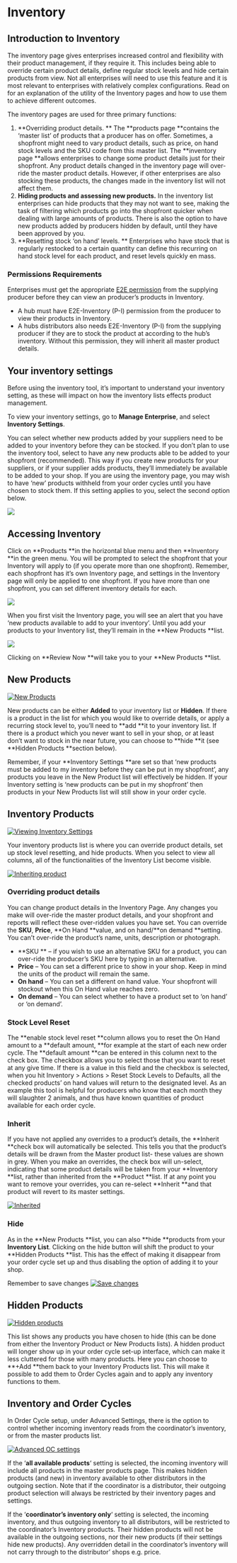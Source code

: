 # Inventory

## Introduction to Inventory

The inventory page gives enterprises increased control and flexibility with their product management, if they require it. This includes being able to override certain product details, define regular stock levels and hide certain products from view. Not all enterprises will need to use this feature and it is most relevant to enterprises with relatively complex configurations. Read on for an explanation of the utility of the Inventory pages and how to use them to achieve different outcomes.

The inventory pages are used for three primary functions:

1. **Overriding product details. **
   The **products page **contains the ‘master list’ of products that a producer has on offer. Sometimes, a shopfront might need to vary product details, such as price, on hand stock levels and the SKU code from this master list. The **inventory page **allows enterprises to change some product details just for their shopfront.  Any product details changed in the inventory page will over-ride the master product details. However, if other enterprises are also stocking these products, the changes made in the inventory list will not affect them.
2. **Hiding products and assessing new products.**
    In the inventory list enterprises can hide products that they may not want to see, making the task of filtering which products go into the shopfront quicker when dealing with large amounts of products. There is also the option to have new products added by producers hidden by default, until they have been approved by you.
3. **Resetting stock ‘on hand’ levels. **
   Enterprises who have stock that is regularly  restocked to a certain quantity can define this recurring on hand stock level for each product, and reset levels quickly en mass.

### Permissions Requirements

Enterprises must get the appropriate [E2E permission](/enterprise-to-enterprise-permissions-e2es.md) from the supplying producer before they can view an producer’s products in Inventory.

* A hub must have E2E-Inventory \(P-I\) permission from the producer to view their products in Inventory.
* A hubs distributors also needs E2E-Inventory \(P-I\) from the supplying producer if they are to stock the product at according to the hub’s inventory. Without this permission, they will inherit all master product details.

## Your inventory settings

Before using the inventory tool, it’s important to understand your inventory setting, as these will impact on how the inventory lists effects product management.

To view your inventory settings, go to **Manage Enterprise**, and select **Inventory Settings**.

You can select whether new products added by your suppliers need to be added to your inventory before they can be stocked. If you don’t plan to use the inventory tool, select to have any new products able to be added to your shopfront \(recommended\). This way if you create new products for your suppliers, or if your supplier adds products, they’ll immediately be available to be added to your shop. If you are using the inventory page, you may wish to have ‘new’ products withheld from your order cycles until you have chosen to stock them. If this setting applies to you, select the second option below.

![](/assets/49-Inventory-1-Inventory-Settings_old.png)

## Accessing Inventory

Click on **Products **in the horizontal blue menu and then **Inventory **in the green menu. You will be prompted to select the shopfront that your Inventory will apply to \(if you operate more than one shopfront\). Remember, each shopfront has it’s own Inventory page, and settings in the Inventory page will only be applied to one shopfront. If you have more than one shopfront, you can set different inventory details for each.

![](/assets/49-Inventory-2-Accessing-Inventory-1_old.png)

When you first visit the Inventory page, you will see an alert that you have ‘new products available to add to your inventory’. Until you add your products to your Inventory list, they’ll remain in the **New Products **list.

[](https://openfoodnetwork.org/wp-content/uploads/2015/06/New-products-alert.png)![](/assets/49-Inventory-3-New-products-alert_old.png)

Clicking on **Review Now **will take you to your **New Products **list.

## New Products

[![](https://openfoodnetwork.org/wp-content/uploads/2015/06/New-Products.png "New Products")](https://openfoodnetwork.org/wp-content/uploads/2015/06/New-Products.png)

New products can be either **Added** to your inventory list or **Hidden**. If there is a product in the list for which you would like to override details, or apply a recurring stock level to, you’ll need to **add **it to your inventory list. If there is a product which you never want to sell in your shop, or at least don’t want to stock in the near future, you can choose to **hide **it \(see **Hidden Products **section below\).

Remember, if your **Inventory Settings **are set so that ‘new products must be added to my inventory before they can be put in my shopfront’, any products you leave in the New Product list will effectively be hidden. If your Inventory setting is ‘new products can be put in my shopfront’ then products in your New Products list will still show in your order cycle.

## Inventory Products

[![](https://openfoodnetwork.org/wp-content/uploads/2015/06/Viewing-Inventory-Settings.png "Viewing Inventory Settings")](https://openfoodnetwork.org/wp-content/uploads/2015/06/Viewing-Inventory-Settings.png)

Your inventory products list is where you can override product details, set up stock level resetting, and hide products. When you select to view all columns, all of the functionalities of the Inventory List become visible.

[![](https://openfoodnetwork.org/wp-content/uploads/2015/06/Columns-1.png "Inheriting product")](https://openfoodnetwork.org/wp-content/uploads/2015/06/Columns-1.png)

### Overriding product details

You can change product details in the Inventory Page. Any changes you make will over-ride the master product details, and your shopfront and reports will reflect these over-ridden values you have set. You can override the **SKU**, **Price**, **On Hand **value, and on hand/**on demand **setting. You can’t over-ride the product’s name, units, description or photograph.

* **SKU **
  – if you wish to use an alternative SKU for a product, you can over-ride the producer’s SKU here by typing in an alternative.
* **Price**
  – You can set a different price to show in your shop. Keep in mind the units of the product will remain the same.
* **On hand**
  – You can set a different on hand value. Your shopfront will stockout when this On Hand value reaches zero.
* **On demand**
  – You can select whether to have a product set to ‘on hand’ or ‘on demand’.

### Stock Level Reset

The **enable stock level reset **column allows you to reset the On Hand amount to a **default amount, **for example at the start of each new order cycle. The **default amount **can be entered in this column next to the check box. The checkbox allows you to select those that you want to reset at any give time. If there is a value in this field and the checkbox is selected, when you hit Inventory &gt; Actions &gt; Reset Stock Levels to Defaults, all the checked products’ on hand values will return to the designated level. As an example this tool is helpful for producers who know that each month they will slaughter 2 animals, and thus have known quantities of product available for each order cycle.

### Inherit

If you have not applied any overrides to a product’s details, the **Inherit **check box will automatically be selected. This tells you that the product’s details will be drawn from the Master product list- these values are shown in grey. When you make an overrides, the check box will un-select, indicating that some product details will be taken from your **Inventory **list, rather than inherited from the **Product **list. If at any point you want to remove your overrides, you can re-select **Inherit **and that product will revert to its master settings.

[![](https://openfoodnetwork.org/wp-content/uploads/2015/06/Inherited.png "Inherited")](https://openfoodnetwork.org/wp-content/uploads/2015/06/Inherited.png)

### Hide

As in the **New Products **list, you can also **hide **products from your **Inventory List**. Clicking on the hide button will shift the product to your **Hidden Products **list. This has the effect of making it disappear from your order cycle set up and thus disabling the option of adding it to your shop.

Remember to save changes [![](https://openfoodnetwork.org/wp-content/uploads/2015/06/Save-changes.png "Save changes")](https://openfoodnetwork.org/wp-content/uploads/2015/06/Save-changes.png)

## Hidden Products

[![](https://openfoodnetwork.org/wp-content/uploads/2015/06/Hidden-products.png "Hidden products")](https://openfoodnetwork.org/wp-content/uploads/2015/06/Hidden-products.png)

This list shows any products you have chosen to hide \(this can be done from either the Inventory Product or New Products lists\). A hidden product will longer show up in your order cycle set-up interface, which can make it less cluttered for those with many products. Here you can choose to **+Add **them back to your Inventory Products list. This will make it possible to add them to Order Cycles again and to apply any inventory functions to them.

## Inventory and Order Cycles

In Order Cycle setup, under Advanced Settings, there is the option to control whether incoming inventory reads from the coordinator’s inventory, or from the master products list.

[![](https://openfoodnetwork.org/wp-content/uploads/2015/06/Advanced-OC-settings.png "Advanced OC settings")](https://openfoodnetwork.org/wp-content/uploads/2015/06/Advanced-OC-settings.png)

If the ‘**all available products**‘ setting is selected, the incoming inventory will include all products in the master products page. This makes hidden products \(and new\) in inventory available to other distributors in the outgoing section. Note that if the coordinator is a distributor, their outgoing product selection will always be restricted by their inventory pages and settings.

If the ‘**coordinator’s inventory only**‘ setting is selected, the incoming inventory, and thus outgoing inventory to all distributors, will be restricted to the coordinator’s Inventory products. Their hidden products will not be available in the outgoing sections, nor their new products \(if their settings hide new products\). Any overridden detail in the coordinator’s inventory will not carry through to the distributor’ shops e.g. price.

